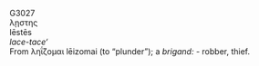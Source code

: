 <body>
  <p>G3027<br>  λῃστης  <br> lēstēs  <br><i>lace-tace‘ </i><br>From   ληΐ́ζομαι    lēizomai   (to “plunder”); a <i>brigand:</i> - robber, thief.<br></p>
 </body>